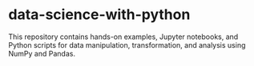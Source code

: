 # data-science-with-python
 This repository contains hands-on examples, Jupyter notebooks, and Python scripts for data manipulation, transformation, and analysis using NumPy and Pandas.
